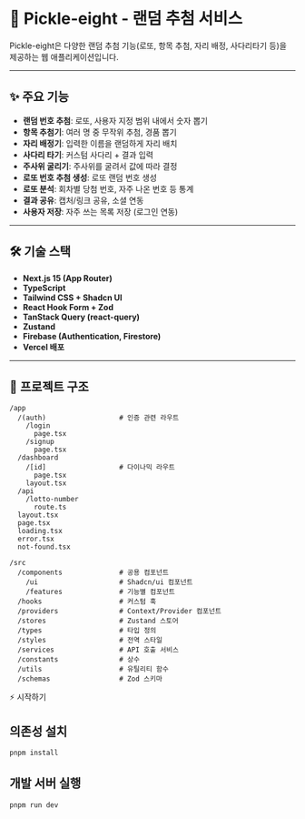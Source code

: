 # 🥒 Pickle-eight - 랜덤 추첨 서비스

Pickle-eight은 다양한 랜덤 추첨 기능(로또, 항목 추첨, 자리 배정, 사다리타기 등)을 제공하는 웹 애플리케이션입니다.

---

## ✨ 주요 기능

- **랜덤 번호 추첨**: 로또, 사용자 지정 범위 내에서 숫자 뽑기
- **항목 추첨기**: 여러 명 중 무작위 추첨, 경품 뽑기
- **자리 배정기**: 입력한 이름을 랜덤하게 자리 배치
- **사다리 타기**: 커스텀 사다리 + 결과 입력
- **주사위 굴리기**: 주사위를 굴려서 값에 따라 결정
- **로또 번호 추첨 생성**: 로또 랜덤 번호 생성
- **로또 분석**: 회차별 당첨 번호, 자주 나온 번호 등 통계
- **결과 공유**: 캡처/링크 공유, 소셜 연동
- **사용자 저장**: 자주 쓰는 목록 저장 (로그인 연동)

---

## 🛠️ 기술 스택

- **Next.js 15 (App Router)**
- **TypeScript**
- **Tailwind CSS + Shadcn UI**
- **React Hook Form + Zod**
- **TanStack Query (react-query)**
- **Zustand**
- **Firebase (Authentication, Firestore)**
- **Vercel 배포**

---

## 📁 프로젝트 구조

```plaintext
/app
  /(auth)                  # 인증 관련 라우트
    /login
      page.tsx
    /signup
      page.tsx
  /dashboard
    /[id]                  # 다이나믹 라우트
      page.tsx
    layout.tsx
  /api
    /lotto-number
      route.ts
  layout.tsx
  page.tsx
  loading.tsx
  error.tsx
  not-found.tsx

/src
  /components              # 공용 컴포넌트
    /ui                    # Shadcn/ui 컴포넌트
    /features              # 기능별 컴포넌트
  /hooks                   # 커스텀 훅
  /providers               # Context/Provider 컴포넌트
  /stores                  # Zustand 스토어
  /types                   # 타입 정의
  /styles                  # 전역 스타일
  /services                # API 호출 서비스
  /constants               # 상수
  /utils                   # 유틸리티 함수
  /schemas                 # Zod 스키마
```

⚡️ 시작하기

## 의존성 설치

```bash
pnpm install
```

## 개발 서버 실행

```bash
pnpm run dev
```
